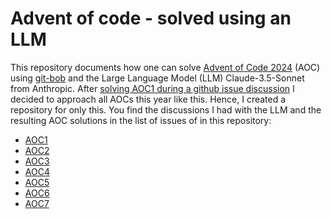 # Advent of code - solved using an LLM

This repository documents how one can solve [Advent of Code 2024](https://adventofcode.com/2024) (AOC) using [git-bob](https://github.com/haesleinhuepf/git-bob-advent-of-code) and the Large Language Model (LLM) Claude-3.5-Sonnet from Anthropic. 
After [solving AOC1 during a github issue discussion](https://github.com/haesleinhuepf/git-bob-playground/issues/137) I decided to approach all AOCs this year like this. 
Hence, I created a repository for only this. You find the discussions I had with the LLM and the resulting AOC solutions in the list of issues of in this repository:
* [AOC1](https://github.com/haesleinhuepf/git-bob-playground/issues/137)
* [AOC2](https://github.com/haesleinhuepf/git-bob-advent-of-code/issues/2)
* [AOC3](https://github.com/haesleinhuepf/git-bob-advent-of-code/issues/3)
* [AOC4](https://github.com/haesleinhuepf/git-bob-advent-of-code/issues/4)
* [AOC5](https://github.com/haesleinhuepf/git-bob-advent-of-code/issues/5)
* [AOC6](https://github.com/haesleinhuepf/git-bob-advent-of-code/issues/6)
* [AOC7](https://github.com/haesleinhuepf/git-bob-advent-of-code/issues/7)
